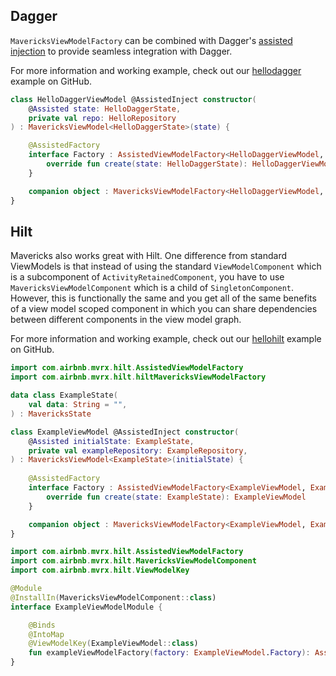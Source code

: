 ## Dagger

`MavericksViewModelFactory` can be combined with Dagger's [assisted injection](https://dagger.dev/dev-guide/assisted-injection) to provide seamless integration with Dagger.

For more information and working example, check out our [hellodagger](https://github.com/airbnb/MvRx/tree/main/hellodagger) example on GitHub.

```kotlin
class HelloDaggerViewModel @AssistedInject constructor(
    @Assisted state: HelloDaggerState,
    private val repo: HelloRepository
) : MavericksViewModel<HelloDaggerState>(state) {

    @AssistedFactory
    interface Factory : AssistedViewModelFactory<HelloDaggerViewModel, HelloDaggerState> {
        override fun create(state: HelloDaggerState): HelloDaggerViewModel
    }

    companion object : MavericksViewModelFactory<HelloDaggerViewModel, HelloDaggerState> by daggerMavericksViewModelFactory()
}
```


## Hilt

Mavericks also works great with Hilt. One difference from standard ViewModels is that instead of using the standard `ViewModelComponent` which is a subcomponent of `ActivityRetainedComponent`, you have to use `MavericksViewModelComponent` which is a child of `SingletonComponent`. However, this is functionally the same and you get all of the same benefits of a view model scoped component in which you can share dependencies between different components in the view model graph.

For more information and working example, check out our [hellohilt](https://github.com/airbnb/MvRx/tree/main/hellohilt) example on GitHub.

```kotlin
import com.airbnb.mvrx.hilt.AssistedViewModelFactory
import com.airbnb.mvrx.hilt.hiltMavericksViewModelFactory

data class ExampleState(
    val data: String = "",
) : MavericksState

class ExampleViewModel @AssistedInject constructor(
    @Assisted initialState: ExampleState,
    private val exampleRepository: ExampleRepository,
) : MavericksViewModel<ExampleState>(initialState) {
    
    @AssistedFactory
    interface Factory : AssistedViewModelFactory<ExampleViewModel, ExampleState> {
        override fun create(state: ExampleState): ExampleViewModel
    }

    companion object : MavericksViewModelFactory<ExampleViewModel, ExampleState> by hiltMavericksViewModelFactory()
}
```
```kotlin
import com.airbnb.mvrx.hilt.AssistedViewModelFactory
import com.airbnb.mvrx.hilt.MavericksViewModelComponent
import com.airbnb.mvrx.hilt.ViewModelKey

@Module
@InstallIn(MavericksViewModelComponent::class)
interface ExampleViewModelModule {

    @Binds
    @IntoMap
    @ViewModelKey(ExampleViewModel::class)
    fun exampleViewModelFactory(factory: ExampleViewModel.Factory): AssistedViewModelFactory<*, *>
}
```
